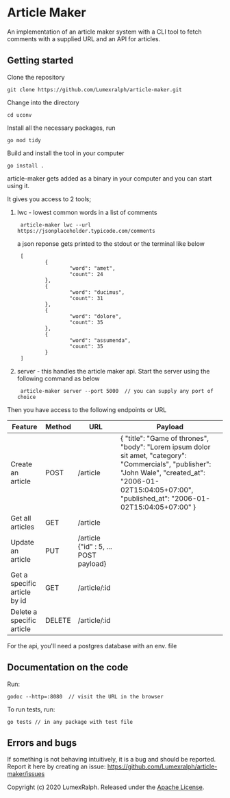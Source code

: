 # Article Maker

An implementation of an article maker system with a CLI tool to fetch comments with a supplied URL and an API for articles.

## Getting started

Clone the repository

    git clone https://github.com/Lumexralph/article-maker.git
    
Change into the directory

    cd uconv

Install all the necessary packages, run

    go mod tidy

Build and install the tool in your computer

    go install .

article-maker gets added as a binary in your computer and you can start using it.

It gives you access to 2 tools;

1. lwc - lowest common words in a list of comments

        article-maker lwc --url https://jsonplaceholder.typicode.com/comments
    
    a json reponse gets printed to the stdout or the terminal like below
    
        [
                {
                        "word": "amet",
                        "count": 24
                },
                {
                        "word": "ducimus",
                        "count": 31
                },
                {
                        "word": "dolore",
                        "count": 35
                },
                {
                        "word": "assumenda",
                        "count": 35
                }
        ]
2. server - this handles the article maker api.
    Start the server using the following command as below
    
        article-maker server --port 5000  // you can supply any port of choice
        
     
  Then you have access to the following endpoints or URL
  
Feature | Method | URL | Payload
-------- | ------- | ------- | --------
Create an article | POST | /article | { "title": "Game of thrones", "body": "Lorem ipsum dolor sit amet, "category": "Commercials", "publisher": "John Wale", "created_at": "2006-01-02T15:04:05+07:00", "published_at": "2006-01-02T15:04:05+07:00" }
Get all articles | GET | /article
Update an article | PUT | /article {"id" : 5, ... POST payload}
Get a specific article by id | GET | /article/:id
Delete a specific article | DELETE | /article/:id


For the api, you'll need a postgres database with an env. file

## Documentation on the code
Run:

    godoc --http=:8080  // visit the URL in the browser
 
To run tests, run:

    go tests // in any package with test file
      
## Errors and bugs

If something is not behaving intuitively, it is a bug and should be reported.
Report it here by creating an issue: https://github.com/Lumexralph/article-maker/issues

Copyright (c) 2020 LumexRalph. Released under the [Apache License](https://github.com/Lumexralph/article-maker/blob/master/LICENSE).

